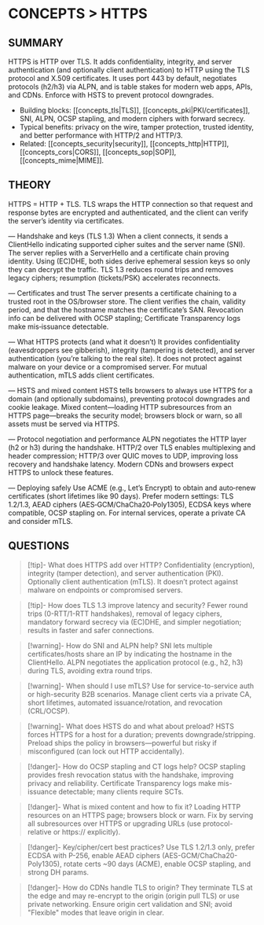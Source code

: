# CONCEPTS > HTTPS

## SUMMARY

HTTPS is HTTP over TLS. It adds confidentiality, integrity, and server authentication (and optionally client authentication) to HTTP using the TLS protocol and X.509 certificates. It uses port 443 by default, negotiates protocols (h2/h3) via ALPN, and is table stakes for modern web apps, APIs, and CDNs. Enforce with HSTS to prevent protocol downgrades.

- Building blocks: [[concepts_tls|TLS]], [[concepts_pki|PKI/certificates]], SNI, ALPN, OCSP stapling, and modern ciphers with forward secrecy.
- Typical benefits: privacy on the wire, tamper protection, trusted identity, and better performance with HTTP/2 and HTTP/3.
- Related: [[concepts_security|security]], [[concepts_http|HTTP]], [[concepts_cors|CORS]], [[concepts_sop|SOP]], [[concepts_mime|MIME]].

## THEORY

HTTPS = HTTP + TLS. TLS wraps the HTTP connection so that request and response bytes are encrypted and authenticated, and the client can verify the server’s identity via certificates.

— Handshake and keys (TLS 1.3)
When a client connects, it sends a ClientHello indicating supported cipher suites and the server name (SNI). The server replies with a ServerHello and a certificate chain proving identity. Using (EC)DHE, both sides derive ephemeral session keys so only they can decrypt the traffic. TLS 1.3 reduces round trips and removes legacy ciphers; resumption (tickets/PSK) accelerates reconnects.

— Certificates and trust
The server presents a certificate chaining to a trusted root in the OS/browser store. The client verifies the chain, validity period, and that the hostname matches the certificate’s SAN. Revocation info can be delivered with OCSP stapling; Certificate Transparency logs make mis‑issuance detectable.

— What HTTPS protects (and what it doesn’t)
It provides confidentiality (eavesdroppers see gibberish), integrity (tampering is detected), and server authentication (you’re talking to the real site). It does not protect against malware on your device or a compromised server. For mutual authentication, mTLS adds client certificates.

— HSTS and mixed content
HSTS tells browsers to always use HTTPS for a domain (and optionally subdomains), preventing protocol downgrades and cookie leakage. Mixed content—loading HTTP subresources from an HTTPS page—breaks the security model; browsers block or warn, so all assets must be served via HTTPS.

— Protocol negotiation and performance
ALPN negotiates the HTTP layer (h2 or h3) during the handshake. HTTP/2 over TLS enables multiplexing and header compression; HTTP/3 over QUIC moves to UDP, improving loss recovery and handshake latency. Modern CDNs and browsers expect HTTPS to unlock these features.

— Deploying safely
Use ACME (e.g., Let’s Encrypt) to obtain and auto‑renew certificates (short lifetimes like 90 days). Prefer modern settings: TLS 1.2/1.3, AEAD ciphers (AES‑GCM/ChaCha20‑Poly1305), ECDSA keys where compatible, OCSP stapling on. For internal services, operate a private CA and consider mTLS.

## QUESTIONS

> [!tip]- What does HTTPS add over HTTP?
> Confidentiality (encryption), integrity (tamper detection), and server authentication (PKI). Optionally client authentication (mTLS). It doesn’t protect against malware on endpoints or compromised servers.

> [!tip]- How does TLS 1.3 improve latency and security?
> Fewer round trips (0-RTT/1-RTT handshakes), removal of legacy ciphers, mandatory forward secrecy via (EC)DHE, and simpler negotiation; results in faster and safer connections.

> [!warning]- How do SNI and ALPN help?
> SNI lets multiple certificates/hosts share an IP by indicating the hostname in the ClientHello. ALPN negotiates the application protocol (e.g., h2, h3) during TLS, avoiding extra round trips.

> [!warning]- When should I use mTLS?
> Use for service-to-service auth or high-security B2B scenarios. Manage client certs via a private CA, short lifetimes, automated issuance/rotation, and revocation (CRL/OCSP).

> [!warning]- What does HSTS do and what about preload?
> HSTS forces HTTPS for a host for a duration; prevents downgrade/stripping. Preload ships the policy in browsers—powerful but risky if misconfigured (can lock out HTTP accidentally).

> [!danger]- How do OCSP stapling and CT logs help?
> OCSP stapling provides fresh revocation status with the handshake, improving privacy and reliability. Certificate Transparency logs make mis-issuance detectable; many clients require SCTs.

> [!danger]- What is mixed content and how to fix it?
> Loading HTTP resources on an HTTPS page; browsers block or warn. Fix by serving all subresources over HTTPS or upgrading URLs (use protocol-relative or https:// explicitly).

> [!danger]- Key/cipher/cert best practices?
> Use TLS 1.2/1.3 only, prefer ECDSA with P-256, enable AEAD ciphers (AES-GCM/ChaCha20-Poly1305), rotate certs ~90 days (ACME), enable OCSP stapling, and strong DH params.

> [!danger]- How do CDNs handle TLS to origin?
> They terminate TLS at the edge and may re-encrypt to the origin (origin pull TLS) or use private networking. Ensure origin cert validation and SNI; avoid "Flexible" modes that leave origin in clear.
